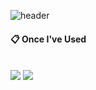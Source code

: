 ![header](https://capsule-render.vercel.app/api?type=transparent&text=Hot_Potatoes)

####  :clipboard: Once I've Used 
  
 <br/>
  <img src="https://img.shields.io/badge/Python-green?style=flat&logo=Python&logoColor=#3776AB"/>
  <img src="https://img.shields.io/badge/Java-ED8B00?style=for-the-badge&logo=java&logoColor=white"/>

 
   <br/>

<!--
**hwangkyojune/hwangkyojune** is a ✨ _special_ ✨ repository because its `README.md` (this file) appears on your GitHub profile.

Here are some ideas to get you started:

- 🔭 I’m currently working on ...
- 🌱 I’m currently learning ...
- 👯 I’m looking to collaborate on ...
- 🤔 I’m looking for help with ...
- 💬 Ask me about ...
- 📫 How to reach me: ...
- 😄 Pronouns: ...
- ⚡ Fun fact: ...
뱃지 넣는법
<img src="https://img.shields.io/badge/{내용}-{배경 색깔}?style={스타일}&logo={로고이름}&logoColor={로고 색깔}"/>

-->
